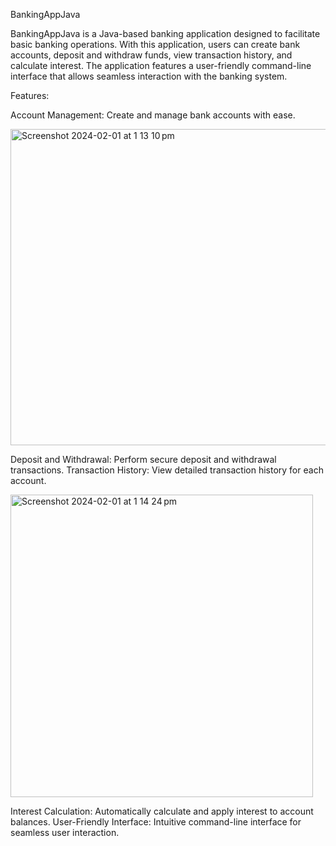 BankingAppJava

BankingAppJava is a Java-based banking application designed to facilitate basic banking operations. With this application, users can create bank accounts, deposit and withdraw funds, view transaction history, and calculate interest. The application features a user-friendly command-line interface that allows seamless interaction with the banking system.

Features:

Account Management: Create and manage bank accounts with ease.

<img width="506" alt="Screenshot 2024-02-01 at 1 13 10 pm" src="https://github.com/Aarush700/BankingAppJava/assets/141089524/ed8d091e-67c0-4b0f-9876-60ce009d0e42">

Deposit and Withdrawal: Perform secure deposit and withdrawal transactions.
Transaction History: View detailed transaction history for each account.

<img width="484" alt="Screenshot 2024-02-01 at 1 14 24 pm" src="https://github.com/Aarush700/BankingAppJava/assets/141089524/09ecceb0-2e72-4edf-94e2-7b717e5c9905">

Interest Calculation: Automatically calculate and apply interest to account balances.
User-Friendly Interface: Intuitive command-line interface for seamless user interaction.
